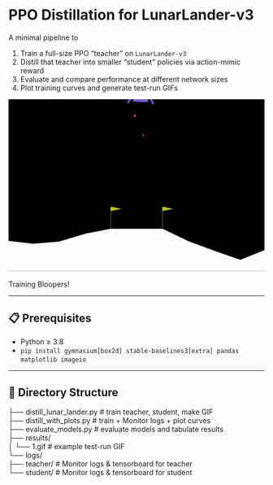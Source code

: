 # PPO Distillation for LunarLander-v3

A minimal pipeline to  
1. Train a full-size PPO “teacher” on `LunarLander-v3`  
2. Distill that teacher into smaller “student” policies via action-mimic reward  
3. Evaluate and compare performance at different network sizes  
4. Plot training curves and generate test-run GIFs

![Training Trials](results/1.gif)

Training Bloopers!


---

## 📋 Prerequisites

- Python ≥ 3.8  
- `pip install gymnasium[box2d] stable-baselines3[extra] pandas matplotlib imageio`

---

## 📁 Directory Structure
├── distill_lunar_lander.py # train teacher, student, make GIF  
├── distill_with_plots.py # train + Monitor logs + plot curves   
├── evaluate_models.py # evaluate models and tabulate results   
├── results/   
│ └── 1.gif # example test-run GIF   
└── logs/   
├── teacher/ # Monitor logs & tensorboard for teacher   
└── student/ # Monitor logs & tensorboard for student  
